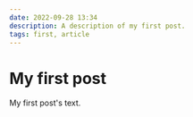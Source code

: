 ```yaml
---
date: 2022-09-28 13:34
description: A description of my first post.
tags: first, article
---
```

# My first post

My first post's text.